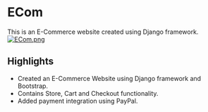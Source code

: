 # ECom
This is an E-Commerce website created using Django framework.
[![ECom.png](https://i.postimg.cc/gcsXvRVv/ECom.png)](https://postimg.cc/s1BgzM0X)
## Highlights
- Created an E-Commerce Website using Django framework and
Bootstrap.
- Contains Store, Cart and Checkout functionality.
- Added payment integration using PayPal.
